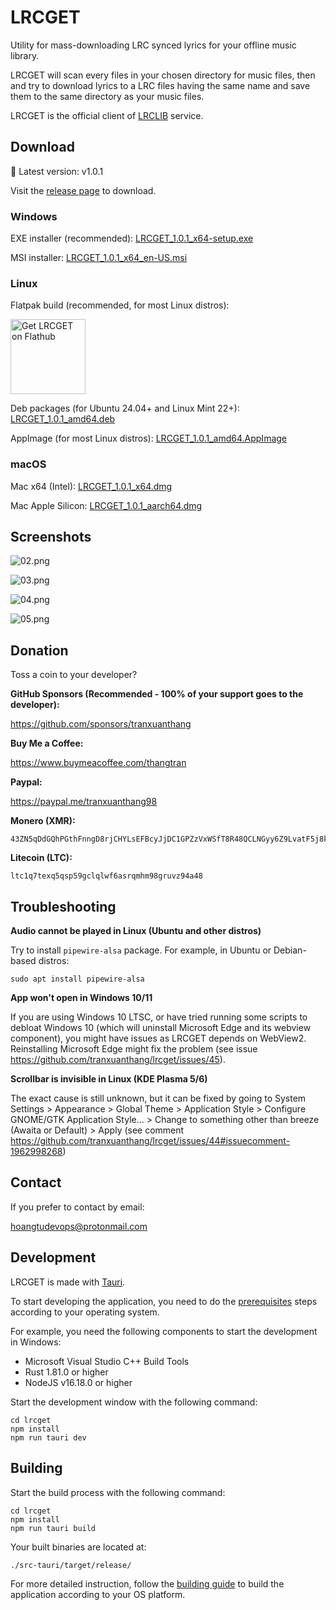 # LRCGET

Utility for mass-downloading LRC synced lyrics for your offline music library.

LRCGET will scan every files in your chosen directory for music files, then and try to download lyrics to a LRC files having the same name and save them to the same directory as your music files.

LRCGET is the official client of [LRCLIB](https://lrclib.net) service.

## Download

🎉 Latest version: v1.0.1

Visit the [release page](https://github.com/tranxuanthang/lrcget/releases) to download.

### Windows

EXE installer (recommended): [LRCGET_1.0.1_x64-setup.exe](https://github.com/tranxuanthang/lrcget/releases/download/1.0.1/LRCGET_1.0.1_x64-setup.exe)

MSI installer: [LRCGET_1.0.1_x64_en-US.msi](https://github.com/tranxuanthang/lrcget/releases/download/1.0.1/LRCGET_1.0.1_x64_en-US.msi)

### Linux

Flatpak build (recommended, for most Linux distros):

<a href='https://flathub.org/en/apps/net.lrclib.lrcget'><img width='120' alt='Get LRCGET on Flathub' src='https://flathub.org/api/badge?locale=en'/></a>

Deb packages (for Ubuntu 24.04+ and Linux Mint 22+): [LRCGET_1.0.1_amd64.deb](https://github.com/tranxuanthang/lrcget/releases/download/1.0.1/LRCGET_1.0.1_amd64.deb)

AppImage (for most Linux distros): [LRCGET_1.0.1_amd64.AppImage](https://github.com/tranxuanthang/lrcget/releases/download/1.0.1/LRCGET_1.0.1_amd64.AppImage)

### macOS

Mac x64 (Intel): [LRCGET_1.0.1_x64.dmg](https://github.com/tranxuanthang/lrcget/releases/download/1.0.1/LRCGET_1.0.1_x64.dmg)

Mac Apple Silicon: [LRCGET_1.0.1_aarch64.dmg](https://github.com/tranxuanthang/lrcget/releases/download/1.0.1/LRCGET_1.0.1_aarch64.dmg)

## Screenshots

![02.png](screenshots/02.png?2)

![03.png](screenshots/03.png?2)

![04.png](screenshots/04.png?2)

![05.png](screenshots/05.png?2)

## Donation

Toss a coin to your developer?

**GitHub Sponsors (Recommended - 100% of your support goes to the developer):**

https://github.com/sponsors/tranxuanthang

**Buy Me a Coffee:**

https://www.buymeacoffee.com/thangtran

**Paypal:**

https://paypal.me/tranxuanthang98

**Monero (XMR):**

```
43ZN5qDdGQhPGthFnngD8rjCHYLsEFBcyJjDC1GPZzVxWSfT8R48QCLNGyy6Z9LvatF5j8kSgv23DgJpixJg8bnmMnKm3b7
```

**Litecoin (LTC):**

```
ltc1q7texq5qsp59gclqlwf6asrqmhm98gruvz94a48
```

## Troubleshooting

**Audio cannot be played in Linux (Ubuntu and other distros)**

Try to install `pipewire-alsa` package. For example, in Ubuntu or Debian-based distros:

```
sudo apt install pipewire-alsa
```

**App won't open in Windows 10/11**

If you are using Windows 10 LTSC, or have tried running some scripts to debloat Windows 10 (which will uninstall Microsoft Edge and its webview component), you might have issues as LRCGET depends on WebView2. Reinstalling Microsoft Edge might fix the problem (see issue https://github.com/tranxuanthang/lrcget/issues/45).

**Scrollbar is invisible in Linux (KDE Plasma 5/6)**

The exact cause is still unknown, but it can be fixed by going to System Settings > Appearance > Global Theme > Application Style > Configure GNOME/GTK Application Style... > Change to something other than breeze (Awaita or Default) > Apply (see comment https://github.com/tranxuanthang/lrcget/issues/44#issuecomment-1962998268)

## Contact

If you prefer to contact by email:

[hoangtudevops@protonmail.com](mailto:hoangtudevops@protonmail.com)

## Development

LRCGET is made with [Tauri](https://tauri.app).

To start developing the application, you need to do the [prerequisites](https://tauri.app/v1/guides/getting-started/prerequisites) steps according to your operating system.

For example, you need the following components to start the development in Windows:

- Microsoft Visual Studio C++ Build Tools
- Rust 1.81.0 or higher
- NodeJS v16.18.0 or higher

Start the development window with the following command:

``` shell
cd lrcget
npm install
npm run tauri dev
```

## Building

Start the build process with the following command:

``` shell
cd lrcget
npm install
npm run tauri build
```

Your built binaries are located at:

```
./src-tauri/target/release/
```

For more detailed instruction, follow the [building guide](https://tauri.app/v1/guides/building/) to build the application according to your OS platform.
